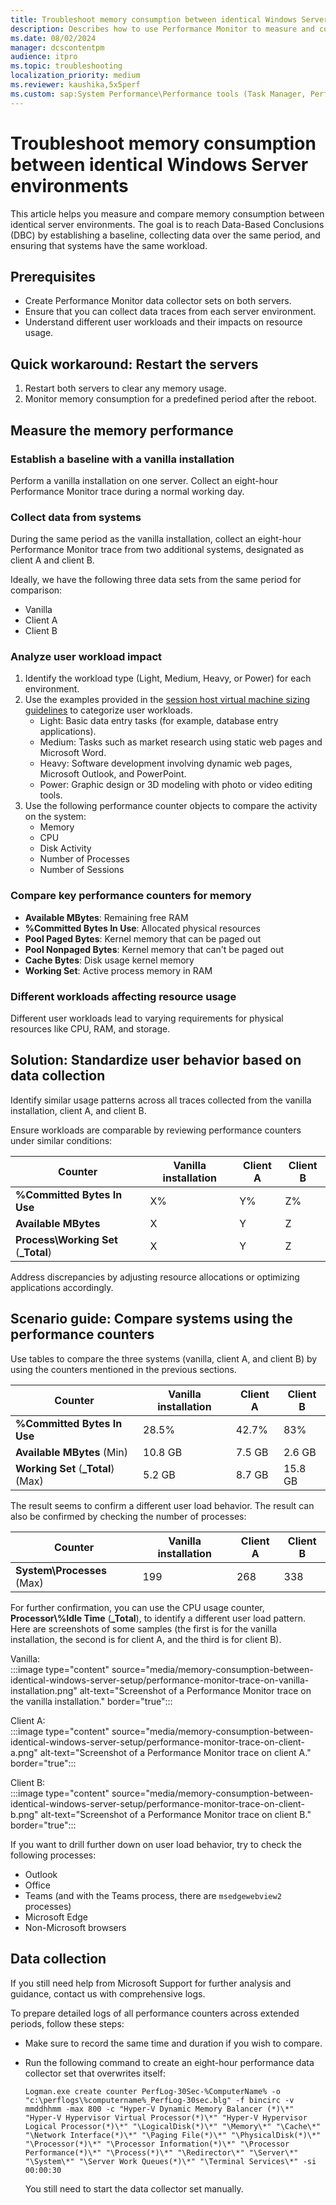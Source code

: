 ```yaml
---
title: Troubleshoot memory consumption between identical Windows Server environments
description: Describes how to use Performance Monitor to measure and compare memory consumption between identical server environments.
ms.date: 08/02/2024
manager: dcscontentpm
audience: itpro
ms.topic: troubleshooting
localization_priority: medium
ms.reviewer: kaushika,5x5perf
ms.custom: sap:System Performance\Performance tools (Task Manager, Perfmon, WSRM, and WPA), csstroubleshoot
---
```

# Troubleshoot memory consumption between identical Windows Server environments

This article helps you measure and compare memory consumption between identical server environments. The goal is to reach Data-Based Conclusions (DBC) by establishing a baseline, collecting data over the same period, and ensuring that systems have the same workload.

## Prerequisites

- Create Performance Monitor data collector sets on both servers.
- Ensure that you can collect data traces from each server environment.
- Understand different user workloads and their impacts on resource usage.

## Quick workaround: Restart the servers

1. Restart both servers to clear any memory usage.
2. Monitor memory consumption for a predefined period after the reboot.

## Measure the memory performance

### Establish a baseline with a vanilla installation

Perform a vanilla installation on one server. Collect an eight-hour Performance Monitor trace during a normal working day.

### Collect data from systems

During the same period as the vanilla installation, collect an eight-hour Performance Monitor trace from two additional systems, designated as client A and client B.

Ideally, we have the following three data sets from the same period for comparison:

- Vanilla
- Client A
- Client B

### Analyze user workload impact

1. Identify the workload type (Light, Medium, Heavy, or Power) for each environment.
2. Use the examples provided in the [session host virtual machine sizing guidelines](/windows-server/remote/remote-desktop-services/virtual-machine-recs) to categorize user workloads.
   - Light: Basic data entry tasks (for example, database entry applications).
   - Medium: Tasks such as market research using static web pages and Microsoft Word.
   - Heavy: Software development involving dynamic web pages, Microsoft Outlook, and PowerPoint.
   - Power: Graphic design or 3D modeling with photo or video editing tools.
3. Use the following performance counter objects to compare the activity on the system:
   - Memory
   - CPU
   - Disk Activity
   - Number of Processes
   - Number of Sessions

### Compare key performance counters for memory

- **Available MBytes**: Remaining free RAM
- **%Committed Bytes In Use**: Allocated physical resources
- **Pool Paged Bytes**: Kernel memory that can be paged out
- **Pool Nonpaged Bytes**: Kernel memory that can't be paged out
- **Cache Bytes**: Disk usage kernel memory
- **Working Set**: Active process memory in RAM

### Different workloads affecting resource usage

Different user workloads lead to varying requirements for physical resources like CPU, RAM, and storage.

## Solution: Standardize user behavior based on data collection

Identify similar usage patterns across all traces collected from the vanilla installation, client A, and client B.

Ensure workloads are comparable by reviewing performance counters under similar conditions:

|Counter|Vanilla installation|Client A|Client B|
|---|---|---|---|
|**%Committed Bytes In Use**|X%|Y%|Z%|
|**Available MBytes**|X|Y|Z|
|**Process\Working Set** (**_Total**)|X|Y|Z|

Address discrepancies by adjusting resource allocations or optimizing applications accordingly.

## Scenario guide: Compare systems using the performance counters

Use tables to compare the three systems (vanilla, client A, and client B) by using the counters mentioned in the previous sections.

|Counter|Vanilla installation|Client A|Client B|
|---|---|---|---|
|**%Committed Bytes In Use**|28.5%|42.7%|83%|
|**Available MBytes** (Min)|10.8 GB|7.5 GB|2.6 GB|
|**Working Set** (**_Total**) (Max)|5.2 GB|8.7 GB|15.8 GB|

The result seems to confirm a different user load behavior. The result can also be confirmed by checking the number of processes:

|Counter|Vanilla installation|Client A|Client B|
|---|---|---|---|
|**System\Processes** (Max)|199|268|338|

For further confirmation, you can use the CPU usage counter, **Processor\\%Idle Time** (**_Total**), to identify a different user load pattern. Here are screenshots of some samples (the first is for the vanilla installation, the second is for client A, and the third is for client B).

Vanilla:  
:::image type="content" source="media/memory-consumption-between-identical-windows-server-setup/performance-monitor-trace-on-vanilla-installation.png" alt-text="Screenshot of a Performance Monitor trace on the vanilla installation." border="true":::

Client A:  
:::image type="content" source="media/memory-consumption-between-identical-windows-server-setup/performance-monitor-trace-on-client-a.png" alt-text="Screenshot of a Performance Monitor trace on client A." border="true":::

Client B:  
:::image type="content" source="media/memory-consumption-between-identical-windows-server-setup/performance-monitor-trace-on-client-b.png" alt-text="Screenshot of a Performance Monitor trace on client B." border="true":::

If you want to drill further down on user load behavior, try to check the following processes:

- Outlook
- Office
- Teams (and with the Teams process, there are `msedgewebview2` processes)
- Microsoft Edge
- Non-Microsoft browsers

## Data collection

If you still need help from Microsoft Support for further analysis and guidance, contact us with comprehensive logs.

To prepare detailed logs of all performance counters across extended periods, follow these steps:

- Make sure to record the same time and duration if you wish to compare.
- Run the following command to create an eight-hour performance data collector set that overwrites itself:

  ```console
  Logman.exe create counter PerfLog-30Sec-%ComputerName% -o "c:\perflogs\%computername%_PerfLog-30sec.blg" -f bincirc -v mmddhhmm -max 800 -c "Hyper-V Dynamic Memory Balancer (*)\*" "Hyper-V Hypervisor Virtual Processor(*)\*" "Hyper-V Hypervisor Logical Processor(*)\*" "\LogicalDisk(*)\*" "\Memory\*" "\Cache\*" "\Network Interface(*)\*" "\Paging File(*)\*" "\PhysicalDisk(*)\*" "\Processor(*)\*" "\Processor Information(*)\*" "\Processor Performance(*)\*" "\Process(*)\*" "\Redirector\*" "\Server\*" "\System\*" "\Server Work Queues(*)\*" "\Terminal Services\*" -si 00:00:30
  ```

  You still need to start the data collector set manually.
